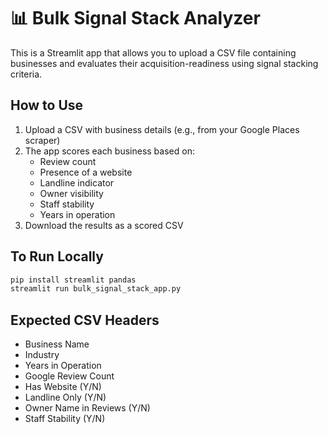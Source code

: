 
# 📊 Bulk Signal Stack Analyzer

This is a Streamlit app that allows you to upload a CSV file containing businesses and evaluates their acquisition-readiness using signal stacking criteria.

## How to Use
1. Upload a CSV with business details (e.g., from your Google Places scraper)
2. The app scores each business based on:
   - Review count
   - Presence of a website
   - Landline indicator
   - Owner visibility
   - Staff stability
   - Years in operation
3. Download the results as a scored CSV

## To Run Locally
```bash
pip install streamlit pandas
streamlit run bulk_signal_stack_app.py
```

## Expected CSV Headers
- Business Name
- Industry
- Years in Operation
- Google Review Count
- Has Website (Y/N)
- Landline Only (Y/N)
- Owner Name in Reviews (Y/N)
- Staff Stability (Y/N)
